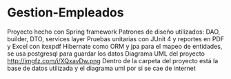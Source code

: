 # Gestion-Empleados
Proyecto hecho con Spring framework
Patrones de diseño utilizados: DAO, builder, DTO, services layer
Pruebas unitarias con JUnit 4 y reportes en PDF y Excel con itexpdf
Hibernate como ORM y jpa para el mapeo de entidades, se usa postgresql para guardar los datos
Diagrama UML del proyecto http://imgfz.com/i/XQxavDw.png
Dentro de la carpeta del proyecto está la base de datos utilizada y el diagrama uml por si se cae de internet
